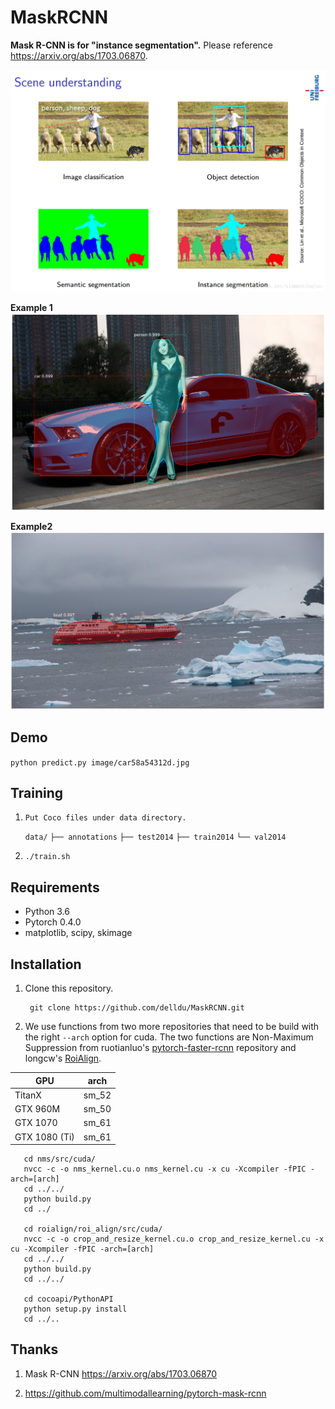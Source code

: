 # MaskRCNN

**Mask R-CNN is for  "instance segmentation".** Please reference  https://arxiv.org/abs/1703.06870.

![](output/20171121232307984.png)



**Example 1**
![](output/car58a54312d.jpg)

**Example2** 
![](output/cruiseimg8250.jpg)

## Demo

`python predict.py image/car58a54312d.jpg`


## Training
1. `Put Coco files under data directory.`

   `data/`
   `├── annotations`
   `├── test2014`
   `├── train2014`
   `└── val2014`

2. `./train.sh`


## Requirements
* Python 3.6
* Pytorch 0.4.0
* matplotlib, scipy, skimage

## Installation
1. Clone this repository.

        git clone https://github.com/delldu/MaskRCNN.git

2. We use functions from two more repositories that need to be build with the right `--arch` option for cuda. The two functions are Non-Maximum Suppression from ruotianluo's [pytorch-faster-rcnn](https://github.com/ruotianluo/pytorch-faster-rcnn)
       repository and longcw's [RoiAlign](https://github.com/longcw/RoIAlign.pytorch).

| GPU | arch |
| --- | --- |
| TitanX | sm_52 |
| GTX 960M | sm_50 |
| GTX 1070 | sm_61 |
| GTX 1080 (Ti) | sm_61 |

       cd nms/src/cuda/
       nvcc -c -o nms_kernel.cu.o nms_kernel.cu -x cu -Xcompiler -fPIC -arch=[arch]
       cd ../../
       python build.py
       cd ../
       
       cd roialign/roi_align/src/cuda/
       nvcc -c -o crop_and_resize_kernel.cu.o crop_and_resize_kernel.cu -x cu -Xcompiler -fPIC -arch=[arch]
       cd ../../
       python build.py
       cd ../../
       
       cd cocoapi/PythonAPI
       python setup.py install
       cd ../..

## Thanks

1. Mask R-CNN https://arxiv.org/abs/1703.06870

2. https://github.com/multimodallearning/pytorch-mask-rcnn


